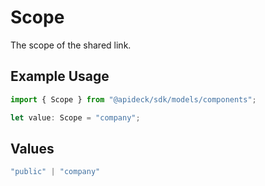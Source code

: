 # Scope

The scope of the shared link.

## Example Usage

```typescript
import { Scope } from "@apideck/sdk/models/components";

let value: Scope = "company";
```

## Values

```typescript
"public" | "company"
```